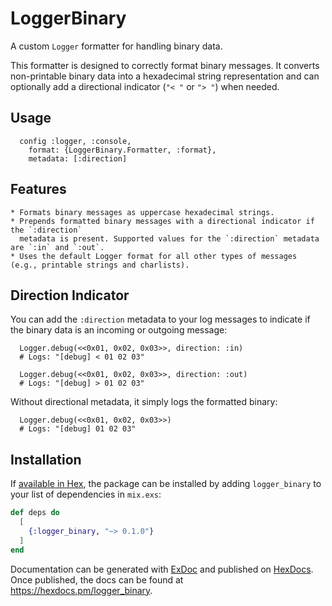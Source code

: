 # LoggerBinary

A custom `Logger` formatter for handling binary data.

  This formatter is designed to correctly format binary messages. It converts
  non-printable binary data into a hexadecimal string representation and can
  optionally add a directional indicator (`"< "` or `"> "`) when needed.

  ## Usage

      config :logger, :console,
        format: {LoggerBinary.Formatter, :format},
        metadata: [:direction]

  ## Features

    * Formats binary messages as uppercase hexadecimal strings.
    * Prepends formatted binary messages with a directional indicator if the `:direction`
      metadata is present. Supported values for the `:direction` metadata are `:in` and `:out`.
    * Uses the default Logger format for all other types of messages (e.g., printable strings and charlists).

  ## Direction Indicator

  You can add the `:direction` metadata to your log messages to indicate if the
  binary data is an incoming or outgoing message:

      Logger.debug(<<0x01, 0x02, 0x03>>, direction: :in)
      # Logs: "[debug] < 01 02 03"

      Logger.debug(<<0x01, 0x02, 0x03>>, direction: :out)
      # Logs: "[debug] > 01 02 03"

  Without directional metadata, it simply logs the formatted binary:

      Logger.debug(<<0x01, 0x02, 0x03>>)
      # Logs: "[debug] 01 02 03"

## Installation

If [available in Hex](https://hex.pm/docs/publish), the package can be installed
by adding `logger_binary` to your list of dependencies in `mix.exs`:

```elixir
def deps do
  [
    {:logger_binary, "~> 0.1.0"}
  ]
end
```

Documentation can be generated with [ExDoc](https://github.com/elixir-lang/ex_doc)
and published on [HexDocs](https://hexdocs.pm). Once published, the docs can
be found at <https://hexdocs.pm/logger_binary>.
